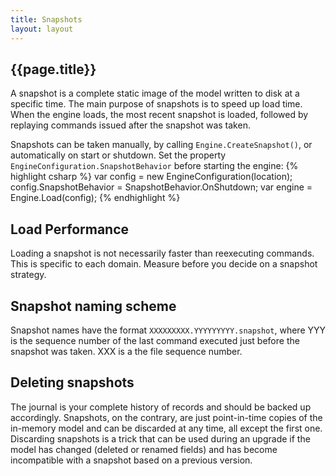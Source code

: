 ```yaml
---
title: Snapshots
layout: layout
---
```

## {{page.title}}
A snapshot is a complete static image of the model written to disk at a specific time.
The main purpose of snapshots is to speed up load time. When the engine loads, the most recent snapshot is
loaded, followed by replaying commands issued after the snapshot was taken.

Snapshots can be taken manually, by calling `Engine.CreateSnapshot()`, or automatically on start
or shutdown. Set the property `EngineConfiguration.SnapshotBehavior` before starting the engine:
{% highlight csharp %}
    var config = new EngineConfiguration(location);
    config.SnapshotBehavior = SnapshotBehavior.OnShutdown;
    var engine = Engine.Load<MyModel>(config);
{% endhighlight %}

## Load Performance
Loading a snapshot is not necessarily faster than reexecuting commands. This is specific to each domain.  Measure before you decide on a snapshot strategy.

## Snapshot naming scheme
Snapshot names have the format `XXXXXXXXX.YYYYYYYYY.snapshot`, where YYY is the sequence number of
the last command executed just before the snapshot was taken. XXX is a the file sequence number.

## Deleting snapshots
The journal is your complete history of records and should be backed up accordingly.
Snapshots, on the contrary, are just point-in-time copies of the in-memory model and can be discarded at any time, all except the first one.
Discarding snapshots is a trick that can be used during an upgrade if the model has changed (deleted or renamed fields)
and has become incompatible with a snapshot based on a previous version.
